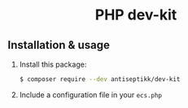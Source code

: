 <h1 align="center">
    PHP dev-kit
</h1>


Installation & usage
--------------------

1. Install this package:

    ```bash
    $ composer require --dev antiseptikk/dev-kit
    ```
    
2. Include a configuration file in your `ecs.php`
